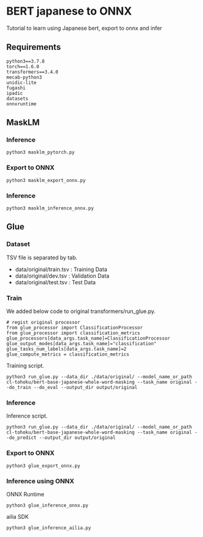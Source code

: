 # BERT japanese to ONNX

Tutorial to learn using Japanese bert, export to onnx and infer

## Requirements

```
python3==3.7.8
torch==1.6.0
transformers==3.4.0
mecab-python3
unidic-lite
fugashi
ipadic
datasets
onnxruntime
```

## MaskLM

### Inference

```
python3 masklm_pytorch.py
```

### Export to ONNX

```
python3 masklm_export_onnx.py
```

### Inference

```
python3 masklm_inference_onnx.py
```

## Glue

### Dataset

TSV file is separated by tab.

- data/original/train.tsv : Training Data
- data/original/dev.tsv : Validation Data
- data/original/test.tsv : Test Data

### Train

We added below code to original transformers/run_glue.py.

```
# regist original processor
from glue_processor import ClassificationProcessor
from glue_processor import classification_metrics
glue_processors[data_args.task_name]=ClassificationProcessor
glue_output_modes[data_args.task_name]="classification"
glue_tasks_num_labels[data_args.task_name]=2
glue_compute_metrics = classification_metrics
```

Training script.

```
python3 run_glue.py --data_dir ./data/original/ --model_name_or_path cl-tohoku/bert-base-japanese-whole-word-masking --task_name original --do_train --do_eval --output_dir output/original
```

### Inference

Inference script.

```
python3 run_glue.py --data_dir ./data/original/ --model_name_or_path cl-tohoku/bert-base-japanese-whole-word-masking --task_name original --do_predict --output_dir output/original
```

### Export to ONNX

```
python3 glue_export_onnx.py
```

### Inference using ONNX

ONNX Runtime

```
python3 glue_inference_onnx.py
```

ailia SDK

```
python3 glue_inference_ailia.py
```
